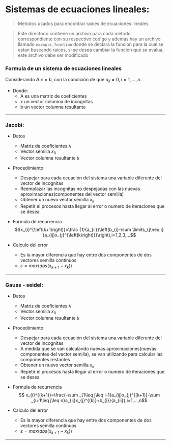 # Sistemas de ecuaciones lineales:
> Metodos usados para encontrar raices de ecuaciones lineales

> Este directorio contiene un archivo para cada metodo correspondiente con su respectivo codigo y ademas hay un archivo llamado `example_function` donde se declara la funcion para la cual se estan buscando raices, si se desea cambiar la funcion que se evalua, este archivo debe ser modificado

### Formula de un sistema de ecuaciones lineales
 Considerando  $A . x = b$, con la condición de que $a_{ii} \neq 0,i=1,...,n$.
+ Donde:
    - A es una matriz de coeficientes
    - x un vector columna de incognitas
    - b un vector columna resultante

------------------------------------------------------------

### Jacobi:
* Datos                      
    - Matriz de coeficientes `A`
    - Vector semilla $x_{0}$
    - Vector columna resultante `b`


* Procedimiento
    - Despejar para cada ecuación del sistema una variable diferente del vector de incognitas
    - Reemplazar las incognitas no despejadas con las nuevas aproximaciones(componentes del vector semilla)
    - Obtener un nuevo vector semilla $x_{k}$
    - Repetir el procesos hasta llegar al error o numero de iteraciones que se desea

* Formula de recurrencia
    $$x_{i}^{\left(k+1\right)}=\frac {1}{a_{ii}}\left(b_{i}-\sum \limits_{j\neq i}{a_{ij}x_{j}^{\left(k\right)}}\right),i=1,2,3,...$$
* Calculo del error
    - Es la mayor diferencia que hay entre dos componentes de dos vectores semilla continuos
    - $\varepsilon = max(abs(x_{k+1} - x_{k}))$

------------------------------------------

### Gauss - seidel:
* Datos                      
    - Matriz de coeficientes `A`
    - Vector semilla $x_{0}$
    - Vector columna resultante `b`

* Procedimiento
    - Despejar para cada ecuación del sistema una variable diferente del vector de incognitas
    - A medida que se van calculando nuevas aproximaciones(nuevas componentes del vector semilla), se van utilizando para calcular las componentes restantes
    - Obtener un nuevo vector semilla $x_{k}$
    - Repetir el procesos hasta llegar al error o numero de iteraciones que se desea

* Formula de recurrencia
    $$ x_{i}^{(k+1)}=\frac{-\sum _{1\leq j\leq i-1}a_{ij}x_{j}^{(k+1)}-\sum _{i+1\leq j\leq n}a_{ij}x_{j}^{(k)}+b_{i}}{a_{ii}},i=1,...,n$$
* Calculo del error
    - Es la mayor diferencia que hay entre dos componentes de dos vectores semilla continuos
    - $\varepsilon = max(abs(x_{k+1} - x_{k}))$

---------------------------------------------------------
